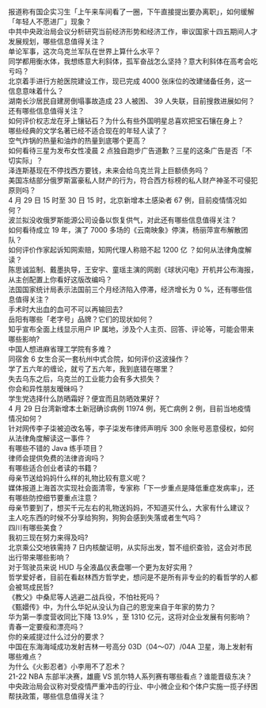 报道称有国企实习生「上午来车间看了一圈，下午直接提出要办离职」，如何缓解「年轻人不愿进厂」现象？  
中共中央政治局会议分析研究当前经济形势和经济工作，审议国家十四五期间人才发展规划，哪些信息值得关注？  
单论军事，这次乌克兰军队在世界上算什么水平？  
同学都用衡水体，我想练意大利斜体，孤军奋战怎么坚持？意大利斜体在高考会吃亏吗？  
北京着手进行方舱医院建设工作，现已完成 4000 张床位的改建储备任务，这一信息意味着什么？  
湖南长沙居民自建房倒塌事故造成 23 人被困、 39 人失联，目前搜救进展如何？还有哪些信息值得关注？  
如何评价权志龙在牙上镶钻石？为什么有些外国明星总喜欢把宝石镶在身上？  
哪些经典的文学名著已经不适合现在的年轻人读了？  
空气炸锅的热量和油炸的热量到底哪个更高？  
如何看待三星为发布女性凌晨 2 点独自跑步广告道歉？三星的这条广告是否「不切实际」？  
泽连斯基现在不停找西方要钱，未来会给乌克兰背上巨额债务吗？  
美国冻结部分俄罗斯富豪私人财产的行为，符合西方标榜的私人财产神圣不可侵犯原则吗？  
4 月 29 日 15 时至 30 日 15 时，北京新增本土感染者 67 例，目前疫情情况如何？  
波兰拟没收俄罗斯能源公司设备以恢复供气，对此还有哪些信息值得关注？  
如何看待成立 19 年，演了 7000 多场的《云南映象》停演，杨丽萍宣布解散团队？  
如何评价作家起诉知网索赔，知网代理人称赔不起 1200 亿 ？如何从法律角度解读？  
陈思诚监制、戴墨执导，王安宇、童瑶主演的网剧《球状闪电》开机并公布海报，从主创配置上你看好这版改编吗？  
法国国家统计局表示法国前三个月经济陷入停滞，经济增长为 0 %，还有哪些信息值得关注？  
手术时大出血的血可不可以再输回去?  
岳阳有哪些「老字号」品牌？它们的现状如何？  
知乎宣布全面上线显示用户 IP 属地，涉及个人主页、回答、评论等，可能会带来哪些影响?  
中国人想进麻省理工学院有多难？  
同宿舍 6 女生合买一套杭州中式合院，如何评价这波操作？  
学了五六年的缠论，就亏了五六年，我到底错在哪里？  
失去乌东之后，乌克兰的工业能力会有多大损失？  
你会和异性朋友暧昧吗？  
学生党选择什么防晒霜好？便宜而且防晒效果好？  
4 月 29 日台湾新增本土新冠确诊病例 11974 例，死亡病例 2 例，目前当地疫情情况如何？  
针对网传李子柒被迫改名等，李子柒发布律师声明斥 300 余账号恶意侵权，如何从法律角度解读这一事件？  
有哪些不错的 Java 练手项目？  
律师会提供免费的法律咨询吗？  
有哪些适合创业者读的书籍？  
母亲节送给妈妈什么样的礼物比较有意义呢？  
媒体报道上海首次实现社会面清零，专家称「下一步重点是降低重症发病率」，还有哪些防控细节要重点注意？  
母亲节要到了，想买千元左右的礼物送妈妈，不知道买什么，大家有什么建议？  
主人吃东西的时候不分享给狗狗，狗狗会感到失落或者生气吗？  
四川有哪些美食？  
我初三现在努力来得及吗?  
北京乘公交地铁需持 7 日内核酸证明，从实际出发，暂不组织查验，这会对市民出行带来哪些影响？  
对于驾驶员来说 HUD 与全液晶仪表盘哪一个更为友好实用？  
哲学爱好者，目前在看赵林西方哲学史，想问是不是所有非专业的的看哲学的人都会被骂成民哲?  
《教父》中桑尼等人逃避二战兵役，不怕社死吗？  
《甄嬛传》中，为什么华妃从没认为自己的恩宠来自于年家的势力？  
华为第一季度营收同比下降 13.9% ，至 1310 亿元，这将对企业发展有何影响？  
青春一定要瘦和漂亮吗？  
你的亲戚提过什么过分的要求？  
中国在东海海域成功发射吉林一号高分 03D（04～07）/04A 卫星，海上发射有哪些难点？  
为什么《火影忍者》小李用不了忍术？  
21-22 NBA 东部半决赛，雄鹿 VS 凯尔特人系列赛有哪些看点？谁能晋级东决？  
中央政治局会议称对受疫情严重冲击的行业、中小微企业和个体户实施一揽子纾困帮扶政策，哪些信息值得关注？  

